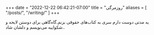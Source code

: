 +++
date = "2022-12-22 06:42:21-07:00"
title = "روزمرگی"
aliases = [
    "/posts/",
    "/writing/"
]
+++

یە مدتی دوست دارم سری بە کتاب‌های حقوقی بزنم.گاه‌گاهی برای دوستن لایحە و شکواییە می‌نویسم و دلشان شاد..

